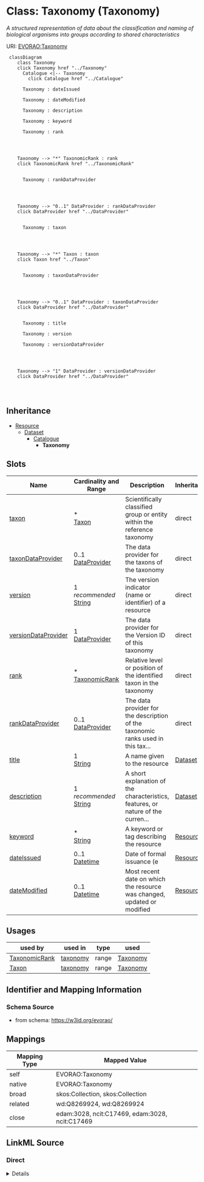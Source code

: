 

# Class: Taxonomy (Taxonomy) 


_A structured representation of data about the classification and naming of biological organisms into groups according to shared characteristics_





URI: [EVORAO:Taxonomy](https://w3id.org/evorao/Taxonomy)






```mermaid
 classDiagram
    class Taxonomy
    click Taxonomy href "../Taxonomy"
      Catalogue <|-- Taxonomy
        click Catalogue href "../Catalogue"
      
      Taxonomy : dateIssued
        
      Taxonomy : dateModified
        
      Taxonomy : description
        
      Taxonomy : keyword
        
      Taxonomy : rank
        
          
    
    
    Taxonomy --> "*" TaxonomicRank : rank
    click TaxonomicRank href "../TaxonomicRank"

        
      Taxonomy : rankDataProvider
        
          
    
    
    Taxonomy --> "0..1" DataProvider : rankDataProvider
    click DataProvider href "../DataProvider"

        
      Taxonomy : taxon
        
          
    
    
    Taxonomy --> "*" Taxon : taxon
    click Taxon href "../Taxon"

        
      Taxonomy : taxonDataProvider
        
          
    
    
    Taxonomy --> "0..1" DataProvider : taxonDataProvider
    click DataProvider href "../DataProvider"

        
      Taxonomy : title
        
      Taxonomy : version
        
      Taxonomy : versionDataProvider
        
          
    
    
    Taxonomy --> "1" DataProvider : versionDataProvider
    click DataProvider href "../DataProvider"

        
      
```





## Inheritance
* [Resource](Resource.md)
    * [Dataset](Dataset.md)
        * [Catalogue](Catalogue.md)
            * **Taxonomy**



## Slots

| Name | Cardinality and Range | Description | Inheritance |
| ---  | --- | --- | --- |
| [taxon](taxon.md) | * <br/> [Taxon](Taxon.md) | Scientifically classified group or entity within the reference taxonomy | direct |
| [taxonDataProvider](taxonDataProvider.md) | 0..1 <br/> [DataProvider](DataProvider.md) | The data provider for the taxons of the taxonomy | direct |
| [version](version.md) | 1 _recommended_ <br/> [String](String.md) | The version indicator (name or identifier) of a resource | direct |
| [versionDataProvider](versionDataProvider.md) | 1 <br/> [DataProvider](DataProvider.md) | The data provider for the Version ID of this taxonomy | direct |
| [rank](rank.md) | * <br/> [TaxonomicRank](TaxonomicRank.md) | Relative level or position of the identified taxon in the taxonomy | direct |
| [rankDataProvider](rankDataProvider.md) | 0..1 <br/> [DataProvider](DataProvider.md) | The data provider for the description of the taxonomic ranks used in this tax... | direct |
| [title](title.md) | 1 <br/> [String](String.md) | A name given to the resource | [Dataset](Dataset.md) |
| [description](description.md) | 1 _recommended_ <br/> [String](String.md) | A short explanation of the characteristics, features, or nature of the curren... | [Dataset](Dataset.md) |
| [keyword](keyword.md) | * <br/> [String](String.md) | A keyword or tag describing the resource | [Resource](Resource.md) |
| [dateIssued](dateIssued.md) | 0..1 <br/> [Datetime](Datetime.md) | Date of formal issuance (e | [Resource](Resource.md) |
| [dateModified](dateModified.md) | 0..1 <br/> [Datetime](Datetime.md) | Most recent date on which the resource was changed, updated or modified | [Resource](Resource.md) |





## Usages

| used by | used in | type | used |
| ---  | --- | --- | --- |
| [TaxonomicRank](TaxonomicRank.md) | [taxonomy](taxonomy.md) | range | [Taxonomy](Taxonomy.md) |
| [Taxon](Taxon.md) | [taxonomy](taxonomy.md) | range | [Taxonomy](Taxonomy.md) |






## Identifier and Mapping Information







### Schema Source


* from schema: https://w3id.org/evorao/




## Mappings

| Mapping Type | Mapped Value |
| ---  | ---  |
| self | EVORAO:Taxonomy |
| native | EVORAO:Taxonomy |
| broad | skos:Collection, skos:Collection |
| related | wd:Q8269924, wd:Q8269924 |
| close | edam:3028, ncit:C17469, edam:3028, ncit:C17469 |







## LinkML Source

<!-- TODO: investigate https://stackoverflow.com/questions/37606292/how-to-create-tabbed-code-blocks-in-mkdocs-or-sphinx -->

### Direct

<details>
```yaml
name: Taxonomy
description: A structured representation of data about the classification and naming
  of biological organisms into groups according to shared characteristics
title: Taxonomy
from_schema: https://w3id.org/evorao/
close_mappings:
- edam:3028
- ncit:C17469
- edam:3028
- ncit:C17469
related_mappings:
- wd:Q8269924
- wd:Q8269924
broad_mappings:
- skos:Collection
- skos:Collection
is_a: Catalogue
slots:
- taxon
- taxonDataProvider
- version
- versionDataProvider
- rank
- rankDataProvider
slot_usage:
  taxon:
    name: taxon
    description: Scientifically classified group or entity within the reference taxonomy
    title: taxon
    close_mappings:
    - schema:taxonomicRange
    - dwc:taxonID
    - dwc:toTaxon
    related_mappings:
    - dwc:Taxon
    domain_of:
    - Taxonomy
    - PathogenIdentification
    - ClinicalGroup
    range: Taxon
    required: false
    multivalued: true
  taxonDataProvider:
    name: taxonDataProvider
    description: The data provider for the taxons of the taxonomy
    title: taxon data provider
    domain_of:
    - Taxonomy
    range: DataProvider
    required: false
    multivalued: false
  version:
    name: version
    description: The version indicator (name or identifier) of a resource
    title: version
    exact_mappings:
    - pav:version
    close_mappings:
    - wdp:P393
    - schema:version
    related_mappings:
    - schema:identifier
    slot_uri: dcat:version
    domain_of:
    - Taxonomy
    - Dataset
    - Version
    range: string
    required: true
    multivalued: false
  versionDataProvider:
    name: versionDataProvider
    description: The data provider for the Version ID of this taxonomy
    title: version data provider
    domain_of:
    - Taxonomy
    range: DataProvider
    required: true
    multivalued: false
  rank:
    name: rank
    description: Relative level or position of the identified taxon in the taxonomy
    title: rank
    exact_mappings:
    - wdp:P105
    close_mappings:
    - dwc:taxonRank
    - schema:taxonRank
    - biolink:has_taxonomic_rank
    related_mappings:
    - taxrank:1000000
    - ncbitaxon:has_rank
    domain_of:
    - Taxonomy
    - Taxon
    range: TaxonomicRank
    required: false
    multivalued: true
  rankDataProvider:
    name: rankDataProvider
    description: The data provider for the description of the taxonomic ranks used
      in this taxonomy
    title: rank data provider
    domain_of:
    - Taxonomy
    range: DataProvider
    required: false
    multivalued: false

```
</details>

### Induced

<details>
```yaml
name: Taxonomy
description: A structured representation of data about the classification and naming
  of biological organisms into groups according to shared characteristics
title: Taxonomy
from_schema: https://w3id.org/evorao/
close_mappings:
- edam:3028
- ncit:C17469
- edam:3028
- ncit:C17469
related_mappings:
- wd:Q8269924
- wd:Q8269924
broad_mappings:
- skos:Collection
- skos:Collection
is_a: Catalogue
slot_usage:
  taxon:
    name: taxon
    description: Scientifically classified group or entity within the reference taxonomy
    title: taxon
    close_mappings:
    - schema:taxonomicRange
    - dwc:taxonID
    - dwc:toTaxon
    related_mappings:
    - dwc:Taxon
    domain_of:
    - Taxonomy
    - PathogenIdentification
    - ClinicalGroup
    range: Taxon
    required: false
    multivalued: true
  taxonDataProvider:
    name: taxonDataProvider
    description: The data provider for the taxons of the taxonomy
    title: taxon data provider
    domain_of:
    - Taxonomy
    range: DataProvider
    required: false
    multivalued: false
  version:
    name: version
    description: The version indicator (name or identifier) of a resource
    title: version
    exact_mappings:
    - pav:version
    close_mappings:
    - wdp:P393
    - schema:version
    related_mappings:
    - schema:identifier
    slot_uri: dcat:version
    domain_of:
    - Taxonomy
    - Dataset
    - Version
    range: string
    required: true
    multivalued: false
  versionDataProvider:
    name: versionDataProvider
    description: The data provider for the Version ID of this taxonomy
    title: version data provider
    domain_of:
    - Taxonomy
    range: DataProvider
    required: true
    multivalued: false
  rank:
    name: rank
    description: Relative level or position of the identified taxon in the taxonomy
    title: rank
    exact_mappings:
    - wdp:P105
    close_mappings:
    - dwc:taxonRank
    - schema:taxonRank
    - biolink:has_taxonomic_rank
    related_mappings:
    - taxrank:1000000
    - ncbitaxon:has_rank
    domain_of:
    - Taxonomy
    - Taxon
    range: TaxonomicRank
    required: false
    multivalued: true
  rankDataProvider:
    name: rankDataProvider
    description: The data provider for the description of the taxonomic ranks used
      in this taxonomy
    title: rank data provider
    domain_of:
    - Taxonomy
    range: DataProvider
    required: false
    multivalued: false
attributes:
  taxon:
    name: taxon
    description: Scientifically classified group or entity within the reference taxonomy
    title: taxon
    comments:
    - The taxon of the highest rank known that can be used to classify a pathogen
      or group of pathogens (e.g viruses) in the reference taxonomy
    from_schema: https://w3id.org/evorao/
    close_mappings:
    - schema:taxonomicRange
    - dwc:taxonID
    - dwc:toTaxon
    related_mappings:
    - dwc:Taxon
    rank: 1000
    alias: taxon
    owner: Taxonomy
    domain_of:
    - Taxonomy
    - PathogenIdentification
    - ClinicalGroup
    range: Taxon
    required: false
    multivalued: true
  taxonDataProvider:
    name: taxonDataProvider
    description: The data provider for the taxons of the taxonomy
    title: taxon data provider
    from_schema: https://w3id.org/evorao/
    rank: 1000
    alias: taxonDataProvider
    owner: Taxonomy
    domain_of:
    - Taxonomy
    range: DataProvider
    required: false
    multivalued: false
  version:
    name: version
    description: The version indicator (name or identifier) of a resource
    title: version
    from_schema: https://w3id.org/evorao/
    exact_mappings:
    - pav:version
    close_mappings:
    - wdp:P393
    - schema:version
    related_mappings:
    - schema:identifier
    rank: 1000
    slot_uri: dcat:version
    alias: version
    owner: Taxonomy
    domain_of:
    - Taxonomy
    - Dataset
    - Version
    range: string
    required: true
    recommended: true
    multivalued: false
  versionDataProvider:
    name: versionDataProvider
    description: The data provider for the Version ID of this taxonomy
    title: version data provider
    from_schema: https://w3id.org/evorao/
    rank: 1000
    alias: versionDataProvider
    owner: Taxonomy
    domain_of:
    - Taxonomy
    range: DataProvider
    required: true
    multivalued: false
  rank:
    name: rank
    description: Relative level or position of the identified taxon in the taxonomy
    title: rank
    from_schema: https://w3id.org/evorao/
    exact_mappings:
    - wdp:P105
    close_mappings:
    - dwc:taxonRank
    - schema:taxonRank
    - biolink:has_taxonomic_rank
    related_mappings:
    - taxrank:1000000
    - ncbitaxon:has_rank
    rank: 1000
    alias: rank
    owner: Taxonomy
    domain_of:
    - Taxonomy
    - Taxon
    range: TaxonomicRank
    required: false
    multivalued: true
  rankDataProvider:
    name: rankDataProvider
    description: The data provider for the description of the taxonomic ranks used
      in this taxonomy
    title: rank data provider
    from_schema: https://w3id.org/evorao/
    rank: 1000
    alias: rankDataProvider
    owner: Taxonomy
    domain_of:
    - Taxonomy
    range: DataProvider
    required: false
    multivalued: false
  title:
    name: title
    description: A name given to the resource
    title: title
    comments:
    - 'The title of the item should be as short and descriptive as possible. E.g.
      for virus products it should basically be based on the following Pattern: ''Virus
      name'', ''virus host type'', ''collection year'', ''country of collection''
      ex ''suspected epidemiological origin'', ''genotype'', ''strain'', ''variant
      name or specific feature'
    from_schema: https://w3id.org/evorao/
    exact_mappings:
    - schema:name
    - rdfs:label
    rank: 1000
    slot_uri: dct:title
    alias: title
    owner: Taxonomy
    domain_of:
    - Dataset
    - DataService
    - Publication
    - Term
    - License
    - Certification
    range: string
    required: true
    multivalued: false
  description:
    name: description
    description: A short explanation of the characteristics, features, or nature of
      the current item
    title: description
    comments:
    - Describe this item in few lines. This description will serve as a summary to
      present the resource.
    from_schema: https://w3id.org/evorao/
    exact_mappings:
    - schema:description
    close_mappings:
    - schema:description
    rank: 1000
    slot_uri: dct:description
    alias: description
    owner: Taxonomy
    domain_of:
    - Dataset
    - DataService
    - Term
    - PersonOrOrganization
    - File
    - ContactPoint
    - License
    - Certification
    range: string
    required: true
    recommended: true
    multivalued: false
  keyword:
    name: keyword
    description: A keyword or tag describing the resource
    title: keyword
    from_schema: https://w3id.org/evorao/
    rank: 1000
    slot_uri: dcat:keyword
    alias: keyword
    owner: Taxonomy
    domain_of:
    - Resource
    range: string
    required: false
    multivalued: true
  dateIssued:
    name: dateIssued
    description: Date of formal issuance (e.g., publication) of the resource
    title: date issued
    comments:
    - encoded using the relevant ISO 8601 Date and Time compliant string [DATETIME]
    from_schema: https://w3id.org/evorao/
    exact_mappings:
    - sepio:0000051
    close_mappings:
    - schema:datePublished
    - schema:dateCreated
    rank: 1000
    slot_uri: dct:issued
    alias: dateIssued
    owner: Taxonomy
    domain_of:
    - Resource
    range: datetime
    required: false
    multivalued: false
  dateModified:
    name: dateModified
    description: Most recent date on which the resource was changed, updated or modified
    title: date modified
    comments:
    - encoded using the relevant ISO 8601 Date and Time compliant string [DATETIME]
    from_schema: https://w3id.org/evorao/
    exact_mappings:
    - sepio:0000036
    close_mappings:
    - schema:dateModified
    rank: 1000
    slot_uri: dct:modified
    alias: dateModified
    owner: Taxonomy
    domain_of:
    - Resource
    range: datetime
    required: false
    multivalued: false

```
</details>